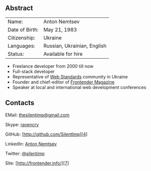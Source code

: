 ## Abstract

<table>
  <tbody>
    <tr>
      <td>Name:</td>
      <td>Anton Nemtsev</td>
    </tr>
    <tr>
      <td>Date of Birth:</td>
      <td>May 21, 1983</td>
    </tr>
    <tr>
      <td>Citizenship:</td>
      <td>Ukraine</td>
    </tr>
    <tr>
      <td>Languages:</td>
      <td>Russian, Ukrainian, English</td>
    </tr>
    <tr>
      <td>Status:</td>
      <td>Available for hire</td>
    </tr>  
  </tbody>
</table>


* Freelance developer from 2000 till now
* Full-stack developer
* Representative of [Web Standards][8] community in Ukraine
* Founder and chief-editor of [Frontender Magazine][9]
* Speaker at local and international web development conferences


## Contacts

EMail:  [thesilentimp@gmail.com][2]

Skype:  [ravencry][3]

GitHub: [http://github.com/SilentImp][4]

LinkedIn: [Anton Nemtsev][5]

Twitter:  [@silentimp][6]

Site: [http://frontender.info/][7]

[2]: mailto:thesilentimp@gmail.com
[3]: skype:ravencry?call
[4]: http://github.com/SilentImp
[5]: http://ua.linkedin.com/pub/anton-nemtsev/3/b1/592/
[6]: http://twitter.com/silentimp
[7]: http://frontender.info/
[8]: http://web-standards.ru/editors/
[9]: https://frontender.info/